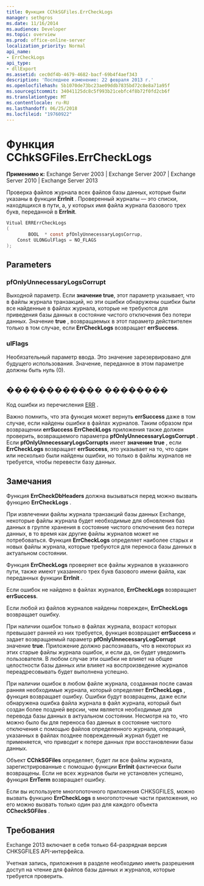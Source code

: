 ```yaml
---
title: Функция CChkSGFiles.ErrCheckLogs
manager: sethgros
ms.date: 11/16/2014
ms.audience: Developer
ms.topic: overview
ms.prod: office-online-server
localization_priority: Normal
api_name:
- ErrCheckLogs
api_type:
- dllExport
ms.assetid: cec0df4b-4679-4682-bacf-69b4f4aef343
description: 'Последнее изменение: 22 февраля 2013 г.'
ms.openlocfilehash: 5b1070de73bc23ae09ddb7835bd72c8e8a71a95f
ms.sourcegitcommit: 34041125dc8c5f993b21cebfc4f8b72f0fd2cb6f
ms.translationtype: MT
ms.contentlocale: ru-RU
ms.lasthandoff: 06/25/2018
ms.locfileid: "19760922"
---
```

# <a name="cchksgfileserrchecklogs-function"></a>Функция CChkSGFiles.ErrCheckLogs

**Применимо к:** Exchange Server 2003 | Exchange Server 2007 | Exchange Server 2010 | Exchange Server 2013
  
Проверка файлов журнала всех файлов базы данных, которые были указаны в функции **ErrInit** . Проверенный журналы — это списки, находящихся в пути, а, у которых имя файла журнала базового трех букв, переданной в **ErrInit**.
  
```cs
Vitual ERRErrCheckLogs 
(
        BOOL  * const pfOnlyUnnecessaryLogsCorrup,
    Const ULONGulFlags = NO_FLAGS
);

```

## <a name="parameters"></a>Parameters

### <a name="pfonlyunnecessarylogscorrupt"></a>pfOnlyUnnecessaryLogsCorrupt 
  
Выходной параметр. Если **значение true**, этот параметр указывает, что в файлы журнала транзакций, но эти ошибки обнаружены ошибки были все найденные в файлах журнала, которые не требуются для приведения базы данных в состояние чистого отключения без потери данных. Значение **true** , возвращаемых в этот параметр действителен только в том случае, если **ErrCheckLogs** возвращает **errSuccess**. 
    
### <a name="ulflags"></a>ulFlags
  
Необязательный параметр ввода. Это значение зарезервировано для будущего использования. Значение, переданное в этом параметре должны быть нуль (0).
    
## <a name="return-value"></a>������������ ��������

Код ошибки из перечисления [ERR](cchksgfiles-err-enumeration.md) . 
  
Важно помнить, что эта функция может вернуть **errSuccess** даже в том случае, если найдены ошибки в файлах журналов. Таким образом при возвращении **errSuccess** **ErrCheckLogs** приложения также должен проверить, возвращаемого параметра **pfOnlyUnnecessaryLogsCorrupt** . Если **pfOnlyUnnecessaryLogsCorrupts** имеет **значение true** , если **ErrCheckLogs** возвращает **errSuccess**, это указывает на то, что один или несколько были найдены ошибки, но только в файлы журналов не требуется, чтобы перевести базу данных.
  
## <a name="remarks"></a>Замечания

Функция **ErrCheckDbHeaders** должна вызываться перед можно вызвать функцию **ErrCheckLogs** . 
  
При извлечении файлы журнала транзакций базы данных Exchange, некоторые файлы журнала будет необходимые для обновления баз данных в группе хранения в состояние чистого отключения без потери данных, в то время как другие файлы журналов может не потребоваться. Функция **ErrCheckLogs** определяет наиболее старых и новых файлы журнала, которые требуются для переноса базы данных в актуальном состоянии. 
  
Функция **ErrCheckLogs** проверяет все файлы журналов в указанного пути, также имеют указанного трех букв базового имени файла, как переданных функции **ErrInit** . 
  
Если ошибок не найдено в файлах журналов, **ErrCheckLogs** возвращает **errSuccess**. 
  
Если любой из файлов журналов найдены поврежден, **ErrCheckLogs** возвращает ошибку. 
  
При наличии ошибок только в файлах журнала, возраст которых превышает ранней из них требуется, функция возвращает **errSuccess** и задает возвращаемый параметр **pfOnlyUnnecessaryLogCorrupt** значение **true**. Приложение должно распознавать, что в некоторых из этих старые файлы журнала ошибок, и если да, он будет уведомить пользователя. В любом случае эти ошибки не влияет на общее целостности базы данных или влияет на воспроизведение журналов переадресовывать будет выполнена успешно.
  
При наличии ошибок в любом файле журнала, созданная после самая ранняя необходимые журнала, который определяет **ErrCheckLogs** , функция возвращает ошибку. Ошибки будут возвращены, даже если обнаружена ошибка файла журнала в файл журнала, который был создан более поздней версии, чем является необходимые для перевода базы данных в актуальном состоянии. Несмотря на то, что можно было бы для переноса баз данных в состояние чистого отключения с помощью файлов определенного журнала, операций, указанных в файлах позднее поврежденный журнал будет не применяется, что приводит к потере данных при восстановлении базы данных. 
  
Объект **CChkSGFiles** определяет, будет ли все файлы журнала, зарегистрированные с помощью функции **ErrInit** фактически были возвращены. Если не всех журналов были не установлен успешно, функция **ErrTerm** возвращает ошибку. 
  
Если вы используете многопоточного приложения CHKSGFILES, можно вызвать функцию **ErrCheckLogs** в многопоточные части приложения, но его можно вызвать только один раз для каждого объекта **CCheckSGFiles** . 
  
## <a name="requirements"></a>Требования

Exchange 2013 включает в себя только 64-разрядная версия CHKSGFILES API-интерфейса.
  
Учетная запись, приложения в разделе необходимо иметь разрешения доступ на чтение для файлов базы данных и журналов, которые требуется проверить.
  

